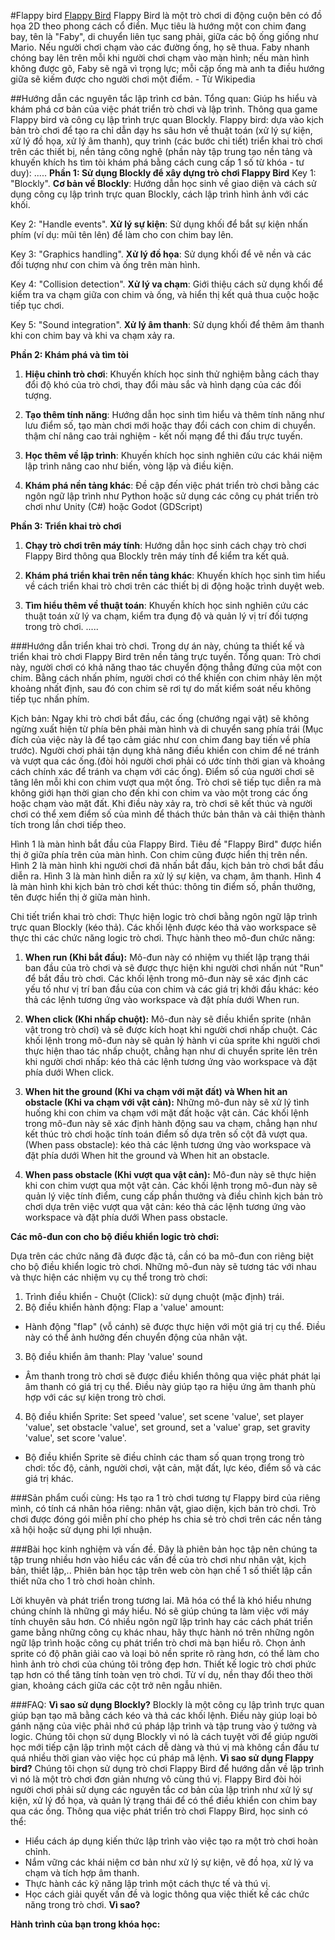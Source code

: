 #Flappy bird
[Flappy Bird](https://studio.code.org/projects/flappy/MFA9GZaYFAOm-R5H8g9aYl7o9A-X9LikRme8BzUunZM)
Flappy Bird là một trò chơi di động cuộn bên có đồ họa 2D theo phong cách cổ điển. Mục tiêu là hướng một con chim đang bay, tên là "Faby", di chuyển liên tục sang phải, giữa các bộ ống giống như Mario. Nếu người chơi chạm vào các đường ống, họ sẽ thua. Faby nhanh chóng bay lên trên mỗi khi người chơi chạm vào màn hình; nếu màn hình không được gõ, Faby sẽ ngã vì trọng lực; mỗi cặp ống mà anh ta điều hướng giữa sẽ kiếm được cho người chơi một điểm. - Từ Wikipedia


##Hướng dẫn các nguyên tắc lập trình cơ bản.
Tổng quan: 
Giúp hs hiểu và khám phá cơ bản của việc phát triển trò chơi và lập trình. Thông qua game Flappy bird và công cụ lập trình trực quan Blockly. 
Flappy bird: dựa vào kịch bản trò chơi để tạo ra chỉ dẫn dạy hs sâu hơn về thuật toán (xử lý sự kiện, xử lý đồ họa, xử lý âm thanh), quy trình (các bước chi tiết) triển khai trò chơi trên các thiết bị, nền tảng công nghệ (phần này tập trung tạo nền tảng và khuyến khích hs tìm tòi khám phá bằng cách cung cấp 1 số từ khóa - tư duy): 
.....
**Phần 1: Sử dụng Blockly để xây dựng trò chơi Flappy Bird**
Key 1: "Blockly". **Cơ bản về Blockly**: Hướng dẫn học sinh về giao diện và cách sử dụng công cụ lập trình trực quan Blockly, cách lập trình hình ảnh với các khối.

Key 2: "Handle events". **Xử lý sự kiện**: Sử dụng khối để bắt sự kiện nhấn phím (ví dụ: mũi tên lên) để làm cho con chim bay lên.

Key 3: "Graphics handling". **Xử lý đồ họa**: Sử dụng khối để vẽ nền và các đối tượng như con chim và ống trên màn hình.

Key 4: "Collision detection". **Xử lý va chạm**: Giới thiệu cách sử dụng khối để kiểm tra va chạm giữa con chim và ống, và hiển thị kết quả thua cuộc hoặc tiếp tục chơi.

Key 5: "Sound integration". **Xử lý âm thanh**: Sử dụng khối để thêm âm thanh khi con chim bay và khi va chạm xảy ra.

**Phần 2: Khám phá và tìm tòi**
1. **Hiệu chỉnh trò chơi**: Khuyến khích học sinh thử nghiệm bằng cách thay đổi độ khó của trò chơi, thay đổi màu sắc và hình dạng của các đối tượng.

2. **Tạo thêm tính năng**: Hướng dẫn học sinh tìm hiểu và thêm tính năng như lưu điểm số, tạo màn chơi mới hoặc thay đổi cách con chim di chuyển. thậm chí nâng cao trải nghiệm -  kết nối mạng để thi đấu trực tuyến.

3. **Học thêm về lập trình**: Khuyến khích học sinh nghiên cứu các khái niệm lập trình nâng cao như biến, vòng lặp và điều kiện.

4. **Khám phá nền tảng khác**: Đề cập đến việc phát triển trò chơi bằng các ngôn ngữ lập trình như Python hoặc sử dụng các công cụ phát triển trò chơi như Unity (C#) hoặc Godot (GDScript)

**Phần 3: Triển khai trò chơi**
1. **Chạy trò chơi trên máy tính**: Hướng dẫn học sinh cách chạy trò chơi Flappy Bird thông qua Blockly trên máy tính để kiểm tra kết quả.

2. **Khám phá triển khai trên nền tảng khác**: Khuyến khích học sinh tìm hiểu về cách triển khai trò chơi trên các thiết bị di động hoặc trình duyệt web.

3. **Tìm hiểu thêm về thuật toán**: Khuyến khích học sinh nghiên cứu các thuật toán xử lý va chạm, kiểm tra đụng độ và quản lý vị trí đối tượng trong trò chơi.
.....

###Hướng dẫn triển khai trò chơi.
Trong dự án này, chúng ta thiết kế và triển khai trò chơi Flappy Bird trên nền tảng trực tuyến.
Tổng quan:
Trò chơi này, người chơi có khả năng thao tác chuyển động thẳng đứng của một con chim. Bằng cách nhấn phím, người chơi có thể khiến con chim nhảy lên một khoảng nhất định, sau đó con chim sẽ rơi tự do mất kiểm soát nếu không tiếp tục nhấn phím.

Kịch bản: 
Ngay khi trò chơi bắt đầu, các ống (chướng ngại vật) sẽ không ngừng xuất hiện từ phía bên phải màn hình và di chuyển sang phía trái (Mục đích của việc này là để tạo cảm giác như con chim đang bay tiến về phía trước).
Người chơi phải tận dụng khả năng điều khiển con chim để né tránh và vượt qua các ống.(đòi hỏi người chơi phải có ước tính thời gian và khoảng cách chính xác để tránh va chạm với các ống). Điểm số của người chơi sẽ tăng lên mỗi khi con chim vượt qua một ống.
Trò chơi sẽ tiếp tục diễn ra mà không giới hạn thời gian cho đến khi con chim va vào một trong các ống hoặc chạm vào mặt đất. Khi điều này xảy ra, trò chơi sẽ kết thúc và người chơi có thể xem điểm số của mình để thách thức bản thân và cải thiện thành tích trong lần chơi tiếp theo.

Hình 1 là màn hình bắt đầu của Flappy Bird. Tiêu đề "Flappy Bird" được hiển thị ở giữa
phía trên của màn hình. Con chim cũng được hiển thị trên nền.
Hình 2 là màn hình khi người chơi đã nhấn bắt đầu, kịch bản trò chơi bắt đầu diễn ra.
Hình 3 là màn hình diễn ra xử lý sự kiện, va chạm, âm thanh.
Hình 4 là màn hình khi kịch bản trò chơi kết thúc: thông tin điểm số, phần thưởng, tên được hiển thị ở giữa màn hình.

Chi tiết triển khai trò chơi:
Thực hiện logic trò chơi bằng ngôn ngữ lập trình trực quan Blockly (kéo thả). Các khối lệnh được kéo thả vào workspace sẽ thực thi các chức năng logic trò chơi. 
Thực hành theo mô-đun chức năng:
1. **When run (Khi bắt đầu):**
   Mô-đun này có nhiệm vụ thiết lập trạng thái ban đầu của trò chơi và sẽ được thực hiện khi người chơi nhấn nút "Run" để bắt đầu trò chơi. Các khối lệnh trong mô-đun này sẽ xác định các yếu tố như vị trí ban đầu của con chim và các giá trị khởi đầu khác: kéo thả các lệnh tương ứng vào workspace và đặt phía dưới When run.

2. **When click (Khi nhấp chuột):**
   Mô-đun này sẽ điều khiển sprite (nhân vật trong trò chơi) và sẽ được kích hoạt khi người chơi nhấp chuột. Các khối lệnh trong mô-đun này sẽ quản lý hành vi của sprite khi người chơi thực hiện thao tác nhấp chuột, chẳng hạn như di chuyển sprite lên trên khi người chơi nhấp: kéo thả các lệnh tương ứng vào workspace và đặt phía dưới When click.

3. **When hit the ground (Khi va chạm với mặt đất) và When hit an obstacle (Khi va chạm với vật cản):**
   Những mô-đun này sẽ xử lý tình huống khi con chim va chạm với mặt đất hoặc vật cản. Các khối lệnh trong mô-đun này sẽ xác định hành động sau va chạm, chẳng hạn như kết thúc trò chơi hoặc tính toán điểm số dựa trên số cột đã vượt qua.(When pass obstacle): kéo thả các lệnh tương ứng vào workspace và đặt phía dưới When hit the ground và When hit an obstacle.

4. **When pass obstacle (Khi vượt qua vật cản):**
   Mô-đun này sẽ thực hiện khi con chim vượt qua một vật cản. Các khối lệnh trong mô-đun này sẽ quản lý việc tính điểm, cung cấp phần thưởng và điều chỉnh kịch bản trò chơi dựa trên việc vượt qua vật cản: kéo thả các lệnh tương ứng vào workspace và đặt phía dưới When pass obstacle.


**Các mô-đun con cho bộ điều khiển logic trò chơi:**

Dựa trên các chức năng đã được đặc tả, cần có ba mô-đun con riêng biệt cho bộ điều khiển logic trò chơi. Những mô-đun này sẽ tương tác với nhau và thực hiện các nhiệm vụ cụ thể trong trò chơi:
1. Trình điều khiển - Chuột (Click): sử dụng chuột (mặc định) trái.
2. Bộ điều khiển hành động:
Flap a 'value' amount:
- Hành động "flap" (vỗ cánh) sẽ được thực hiện với một giá trị cụ thể. Điều này có thể ảnh hưởng đến chuyển động của nhân vật.
3. Bộ điều khiển âm thanh:
Play 'value' sound
- Âm thanh trong trò chơi sẽ được điều khiển thông qua việc phát phát lại âm thanh có giá trị cụ thể. Điều này giúp tạo ra hiệu ứng âm thanh phù hợp với các sự kiện trong trò chơi.
4. Bộ điều khiển Sprite: 
Set speed 'value', 
set scene 'value', 
set player 'value', 
set obstacle 'value', 
set ground, set a 'value'
grap, set gravity 'value', 
set score 'value'.
- Bộ điều khiển Sprite sẽ điều chỉnh các tham số quan trọng trong trò chơi: tốc độ, cảnh, người chơi, vật cản, mặt đất, lực kéo, điểm số và các giá trị khác.

###Sản phẩm cuối cùng:
Hs tạo ra 1 trò chơi tương tự Flappy bird của riêng mình, có tính cá nhân hóa riêng: nhân vật, giao diện, kịch bản trò chơi. Trò chơi được đóng gói miễn phí cho phép hs chia sẻ trò chơi trên các nền tảng xã hội hoặc sử dụng phi lợi nhuận.

###Bài học kinh nghiệm và vấn đề.
Đây là phiên bản học tập nên chúng ta tập trung nhiều hơn vào hiểu các vấn đề của trò chơi như nhân vật, kịch bản, thiết lập,..
Phiên bản học tập trên web còn hạn chế 1 số thiết lập cần thiết nữa cho 1 trò chơi hoàn chỉnh.

Lời khuyên và phát triển trong tương lai. 
Mã hóa có thể là khó hiểu nhưng chúng chính là những gì máy hiểu. Nó sẽ giúp chúng ta làm việc với máy tính chuyên sâu hơn.
Có nhiều ngôn ngữ lập trình hay các cách phát triển game bằng những công cụ khác nhau, hãy thực hành nó trên những ngôn ngữ lập trình hoặc công cụ phát triển trò chơi mà bạn hiểu rõ.
Chọn ảnh sprite có độ phân giải cao và loại bỏ nền sprite rõ ràng hơn, có thể làm cho hình ảnh trò chơi của chúng tôi trông đẹp hơn.
Thiết kế logic trò chơi phức tạp hơn có thể tăng tính toàn vẹn trò chơi. Từ ví dụ, nền thay đổi theo thời gian, khoảng cách giữa các cột trở nên ngẫu nhiên.

###FAQ:
**Vì sao sử dụng Blockly?**
Blockly là một công cụ lập trình trực quan giúp bạn tạo mã bằng cách kéo và thả các khối lệnh. Điều này giúp loại bỏ gánh nặng của việc phải nhớ cú pháp lập trình và tập trung vào ý tưởng và logic. Chúng tôi chọn sử dụng Blockly vì nó là cách tuyệt vời để giúp người học mới tiếp cận lập trình một cách dễ dàng và thú vị mà không cần đầu tư quá nhiều thời gian vào việc học cú pháp mã lệnh.
**Vì sao sử dụng Flappy bird?**
Chúng tôi chọn sử dụng trò chơi Flappy Bird để hướng dẫn về lập trình vì nó là một trò chơi đơn giản nhưng vô cùng thú vị. Flappy Bird đòi hỏi người chơi phải sử dụng các nguyên tắc cơ bản của lập trình như xử lý sự kiện, xử lý đồ họa, và quản lý trạng thái để có thể điều khiển con chim bay qua các ống.
Thông qua việc phát triển trò chơi Flappy Bird, học sinh có thể:
- Hiểu cách áp dụng kiến thức lập trình vào việc tạo ra một trò chơi hoàn chỉnh.
- Nắm vững các khái niệm cơ bản như xử lý sự kiện, vẽ đồ họa, xử lý va chạm và tích hợp âm thanh.
- Thực hành các kỹ năng lập trình một cách thực tế và thú vị.
- Học cách giải quyết vấn đề và logic thông qua việc thiết kế các chức năng trong trò chơi.
**Vì sao?**

**Hành trình của bạn trong khóa học:**




